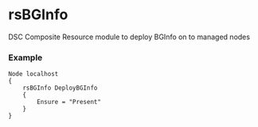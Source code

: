 # rsBGInfo
DSC Composite Resource module to deploy BGInfo on to managed nodes

### Example

    Node localhost
    {
    	rsBGInfo DeployBGInfo
    	{
    		Ensure = "Present"
    	}
    }

